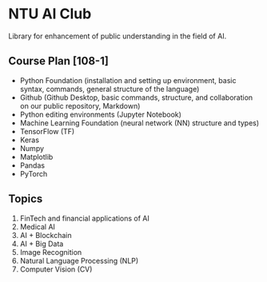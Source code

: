 # NTU AI Club
Library for enhancement of public understanding in the field of AI.

## Course Plan [108-1]
- Python Foundation (installation and setting up environment, basic syntax, commands, general structure of the language)
- Github (Github Desktop, basic commands, structure, and collaboration on our public repository, Markdown)
- Python editing environments (Jupyter Notebook)
- Machine Learning Foundation (neural network (NN) structure and types)
- TensorFlow (TF)
- Keras
- Numpy
- Matplotlib
- Pandas
- PyTorch

## Topics
1. FinTech and financial applications of AI
2. Medical AI
3. AI + Blockchain
4. AI + Big Data
5. Image Recognition
6. Natural Language Processing (NLP)
7. Computer Vision (CV)
